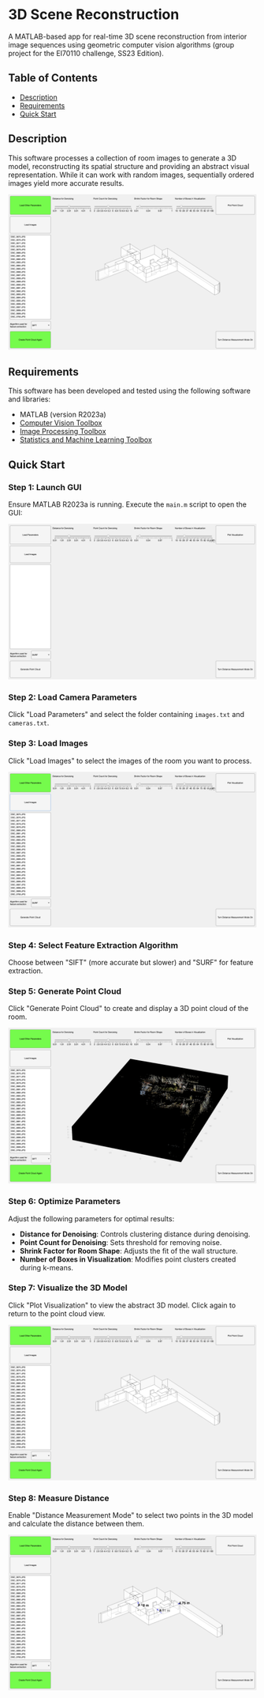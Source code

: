 # 3D Scene Reconstruction

A MATLAB-based app for real-time 3D scene reconstruction from interior image sequences using geometric computer vision algorithms (group project for the EI70110 challenge, SS23 Edition).

## Table of Contents

- [Description](#description)
- [Requirements](#requirements)
- [Quick Start](#quick-start)

## Description

This software processes a collection of room images to generate a 3D model, reconstructing its spatial structure and providing an abstract visual representation. While it can work with random images, sequentially ordered images yield more accurate results.

![GUI](/visuals/3dmodel.png)

## Requirements

This software has been developed and tested using the following software and libraries:

- MATLAB (version R2023a)
- [Computer Vision Toolbox](https://www.mathworks.com/products/computer-vision.html)
- [Image Processing Toolbox](https://www.mathworks.com/products/image.html)
- [Statistics and Machine Learning Toolbox](https://www.mathworks.com/products/statistics.html)

## Quick Start

### Step 1: Launch GUI
Ensure MATLAB R2023a is running. Execute the `main.m` script to open the GUI:

![GUI](/visuals/gui.png)

### Step 2: Load Camera Parameters
Click "Load Parameters" and select the folder containing `images.txt` and `cameras.txt`.

### Step 3: Load Images
Click "Load Images" to select the images of the room you want to process.

![GUI](/visuals/guiloaded.png)

### Step 4: Select Feature Extraction Algorithm
Choose between "SIFT" (more accurate but slower) and "SURF" for feature extraction.

### Step 5: Generate Point Cloud
Click "Generate Point Cloud" to create and display a 3D point cloud of the room.

![GUI](/visuals/point_cloud.png)

### Step 6: Optimize Parameters
Adjust the following parameters for optimal results:

- **Distance for Denoising**: Controls clustering distance during denoising.
- **Point Count for Denoising**: Sets threshold for removing noise.
- **Shrink Factor for Room Shape**: Adjusts the fit of the wall structure.
- **Number of Boxes in Visualization**: Modifies point clusters created during k-means.

### Step 7: Visualize the 3D Model
Click "Plot Visualization" to view the abstract 3D model. Click again to return to the point cloud view.

![GUI](/visuals/3dmodel.png)

### Step 8: Measure Distance
Enable "Distance Measurement Mode" to select two points in the 3D model and calculate the distance between them.

![GUI](/visuals/distance.png)
